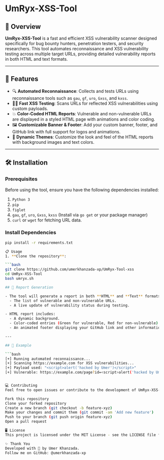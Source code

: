 # UmRyx-XSS-Tool

## 🚀 Overview

**UmRyx-XSS-Tool** is a fast and efficient XSS vulnerability scanner designed specifically for bug bounty hunters, penetration testers, and security researchers. This tool automates reconnaissance and XSS vulnerability testing across multiple target URLs, providing detailed vulnerability reports in both HTML and text formats.

---

## 🔧 Features

- 🔍 **Automated Reconnaissance**: Collects and tests URLs using reconnaissance tools such as `gau`, `gf`, `uro`, `Gxss`, and `kxss`.
- 🕵️‍♂️ **Fast XSS Testing**: Scans URLs for reflected XSS vulnerabilities using custom payloads.
- 💥 **Color-Coded HTML Reports**: Vulnerable and non-vulnerable URLs are displayed in a styled HTML page with animations and color coding.
- 🖼️ **Customizable Banner & Footer**: Add your custom banner, footer, and GitHub link with full support for logos and animations.
- 🎨 **Dynamic Themes**: Customize the look and feel of the HTML reports with background images and text colors.

---

## 🛠️ Installation

### Prerequisites

Before using the tool, ensure you have the following dependencies installed:

1. `Python 3`
2. `pip`
3. `figlet`
4. `gau`, `gf`, `uro`, `Gxss`, `kxss` (Install via `go get` or your package manager)
5. `curl` or `wget` for fetching URL data.

### Install Dependencies

```bash
pip install -r requirements.txt

📋 Usage
1. **Clone the repository**:

```bash
git clone https://github.com/umerkhanzada-xp/UmRyx-Tool-xss
cd UmRyx-XSS-Tool
bash umryx.sh

## 📝 Report Generation

- The tool will generate a report in both **HTML** and **Text** formats, displaying:
  - The list of vulnerable and non-vulnerable URLs.
  - A live update of vulnerability status during testing.

- HTML report includes:
  - A dynamic background.
  - Color-coded entries (Green for vulnerable, Red for non-vulnerable).
  - An animated footer displaying your GitHub link and other information.

---

## 🧰 Example

```bash
[+] Running automated reconnaissance...
[+] Scanning https://example.com for XSS vulnerabilities...
[+] Payload used: "<script>alert('hacked by Umer')</script>"
[+] Vulnerable: https://example.com/page?id=<script>alert('hacked by Umer')</script>


💻 Contributing
Feel free to open issues or contribute to the development of UmRyx-XSS-Tool by submitting pull requests.

Fork this repository
Clone your forked repository
Create a new branch (git checkout -b feature-xyz)
Make your changes and commit them (git commit -am 'Add new feature')
Push to your branch (git push origin feature-xyz)
Open a pull request

🖥️ License
This project is licensed under the MIT License - see the LICENSE file for details.

✨ Thank You
Developed with 💖 by Umer Khanzada.
Follow me on GitHub: @umerkhanzada-xp
